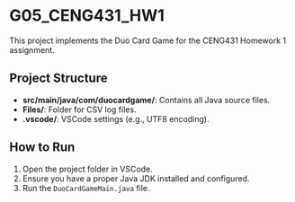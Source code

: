 # G05_CENG431_HW1

This project implements the Duo Card Game for the CENG431 Homework 1 assignment.

## Project Structure
- **src/main/java/com/duocardgame/**: Contains all Java source files.
- **Files/**: Folder for CSV log files.
- **.vscode/**: VSCode settings (e.g., UTF8 encoding).

## How to Run
1. Open the project folder in VSCode.
2. Ensure you have a proper Java JDK installed and configured.
3. Run the `DuoCardGameMain.java` file.
